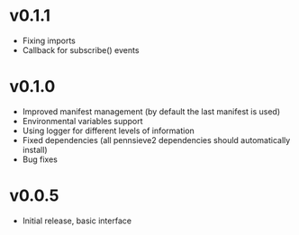 v0.1.1
======
 * Fixing imports
 * Callback for subscribe() events

v0.1.0
======
 * Improved manifest management (by default the last manifest is used)
 * Environmental variables support
 * Using logger for different levels of information
 * Fixed dependencies (all pennsieve2 dependencies should automatically install)
 * Bug fixes

v0.0.5
======
 * Initial release, basic interface